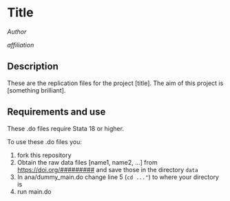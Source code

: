 # Title

*Author*

*affiliation*

## Description

These are the replication files for the project [title]. The aim of this project is [something brilliant]. 

## Requirements and use

These .do files require Stata 18 or higher.

To use these .do files you:

1. fork this repository
2. Obtain the raw data files [name1, name2, ...]  from  https://doi.org/######### and save those in the directory `data`
3. In ana/dummy_main.do change line 5 (`cd ..."`) to where your directory is
4. run main.do 
